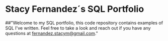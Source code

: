 # Stacy Fernandez´s SQL Portfolio

##"Welcome to my SQL portfolio, this code repository contains examples of SQL I've written. Feel free to take a look and reach out if you have any questions at fernandez.stacym@gmail.com." 
